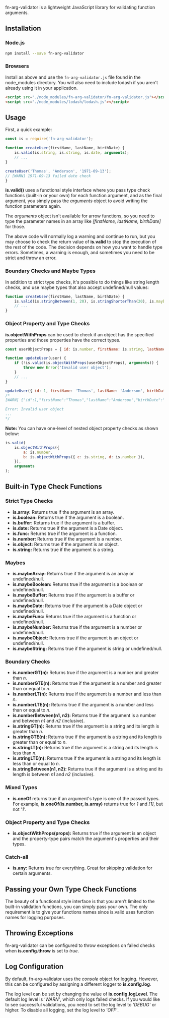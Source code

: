 fn-arg-validator is a lightweight JavaScript library for validating function arguments.

## Installation

### Node.js

```bash
npm install --save fn-arg-validator
```

### Browsers

Install as above and use the `fn-arg-validator.js` file found in the node_modules directory. You will also need to include lodash if you aren't already using it in your application.

```html
<script src="./node_modules/fn-arg-validator/fn-arg-validator.js"></script>
<script src="./node_modules/lodash/lodash.js"></script>
```

## Usage

First, a quick example:

```js
const is = require('fn-arg-validator');

function createUser(firstName, lastName, birthDate) {
    is.valid(is.string, is.string, is.date, arguments);
    // ...
}

createUser('Thomas', 'Anderson', '1971-09-13');
// [WARN] 1971-09-13 failed date check 
}
```

**is.valid()** uses a functional style interface where you pass type check functions (built-in or your own) for each function argument, and as the final argument, you simply pass the *arguments* object to avoid writing the function parameters again. 

The *arguments* object isn't available for arrow functions, so you need to type the parameter names in an array like *[firstName, lastName, birthDate]* for those.

The above code will normally log a warning and continue to run, but you may choose to check the return value of **is.valid** to stop the execution of the rest of the code. The decision depends on how you want to handle type errors. Sometimes, a warning is enough, and sometimes you need to be strict and throw an error.

### Boundary Checks and Maybe Types
In addition to strict type checks, it's possible to do things like string length checks, and use maybe types that also accept undefined/null values:

```js
function createUser(firstName, lastName, birthDate) {
    is.valid(is.stringBetween(1, 20), is.stringShorterThan(20), is.maybeDate, arguments);
    // ...
}
```

### Object Property and Type Checks

**is.objectWithProps** can be used to check if an object has the specified properties and those properties have the correct types.

```js
const userObjectProps = { id: is.number, firstName: is.string, lastName: is.string, birthDate: is.date };

function updateUser(user) {
    if (!is.valid(is.objectWithProps(userObjectProps), arguments)) {
        throw new Error('Invalid user object');
    }
    // ...
}

updateUser({ id: 1, firstName: 'Thomas', lastName: 'Anderson', birthDate: '1971-09-13' });
/*
[WARN] {"id":1,"firstName":"Thomas","lastName":"Anderson","birthDate":"1971-09-13"} failed objectWithProps check

Error: Invalid user object
...
*/
```

**Note:** You can have one-level of nested object property checks as shown below:

```js
is.valid(
    is.objectWithProps({
        a: is.number,
        b: is.objectWithProps({ c: is.string, d: is.number }),
    }),
    arguments
);
```

## Built-in Type Check Functions

### Strict Type Checks

* **is.array:** Returns true if the argument is an array.
* **is.boolean:** Returns true if the argument is a boolean.
* **is.buffer:** Returns true if the argument is a buffer.
* **is.date:** Returns true if the argument is a Date object.
* **is.func:** Returns true if the argument is a function.
* **is.number:** Returns true if the argument is a number.
* **is.object:** Returns true if the argument is an object.
* **is.string:** Returns true if the argument is a string.

### Maybes
* **is.maybeArray:** Returns true if the argument is an array or undefined/null.
* **is.maybeBoolean:** Returns true if the argument is a boolean or undefined/null.
* **is.maybeBuffer:** Returns true if the argument is a buffer or undefined/null.
* **is.maybeDate:** Returns true if the argument is a Date object or undefined/null.
* **is.maybeFunc:** Returns true if the argument is a function or undefined/null.
* **is.maybeNumber:** Returns true if the argument is a number or undefined/null.
* **is.maybeObject:** Returns true if the argument is an object or undefined/null.
* **is.maybeString:** Returns true if the argument is string or undefined/null.

### Boundary Checks
* **is.numberGT(n):** Returns true if the argument is a number and greater than *n*.
* **is.numberGTE(n):** Returns true if the argument is a number and greater than or equal to *n*.
* **is.numberLT(n):** Returns true if the argument is a number and less than *n*.
* **is.numberLTE(n):** Returns true if the argument is a number and less than or equal to *n*.
* **is.numberBetween(n1, n2):** Returns true if the argument is a number and between *n1* and *n2* (inclusive).
* **is.stringGT(n):** Returns true if the argument is a string and its length is greater than *n*.
* **is.stringGTE(n):** Returns true if the argument is a string and its length is greater than or equal to *n*.
* **is.stringLT(n):** Returns true if the argument is a string and its length is less than *n*.
* **is.stringLTE(n):** Returns true if the argument is a string and its length is less than or equal to *n*.
* **is.stringBetween(n1, n2):** Returns true if the argument is a string and its length is between *n1* and *n2* (inclusive).

### Mixed Types
* **is.oneOf** returns true if an argument's type is one of the passed types. For example, **is.oneOf(is.number, is.array)** returns true for *1* and *[1]*, but not *'1'*.

### Object Property and Type Checks
* **is.objectWithProps(props):** Returns true if the argument is an object and the property-type pairs match the argument's properties and their types.

### Catch-all
* **is.any:** Returns true for everything. Great for skipping validation for certain arguments.

## Passing your Own Type Check Functions
The beauty of a functional style interface is that you aren’t limited to the built-in validation functions, you can simply pass your own. The only requirement is to give your functions names since is.valid uses function names for logging purposes.

## Throwing Exceptions
fn-arg-validator can be configured to throw exceptions on failed checks when **is.config.throw** is set to *true*.

## Log Configuration
By default, fn-arg-validator uses the *console* object for logging. However, this can be configured by assigning a different logger to **is.config.log**.

The log level can be set by changing the value of **is.config.logLevel**. The default log level is *'WARN'*, which only logs failed checks. If you would like to see successful validations, you need to set the log level to *'DEBUG'* or higher. To disable all logging, set the log level to *'OFF'*.

